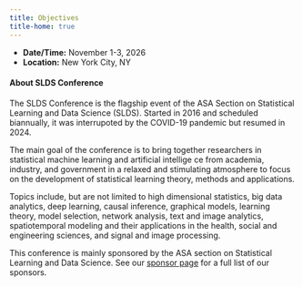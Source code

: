 ```yaml
---
title: Objectives
title-home: true
---
```


+ **Date/Time:** November 1-3, 2026
+ **Location:**  New York City, NY


#### About SLDS Conference

The SLDS Conference is the flagship event of the ASA Section on
Statistical Learning and Data Science (SLDS). Started in 2016 and
scheduled biannually, it was interrupoted by the COVID-19 pandemic but
resumed in 2024. 


The main goal of the conference is to bring together researchers in statistical 
machine learning and artificial intellige ce from academia, industry, and 
government in a relaxed and stimulating atmosphere to focus on the development 
of statistical learning theory, methods and applications.


Topics include, but are not limited to high dimensional statistics, 
big data analytics, deep learning, causal inference, graphical models, 
learning theory, model selection, network analysis, text and image analytics, 
spatiotemporal modeling and their applications in the health, social and 
engineering sciences, and signal and image processing.


This conference is mainly sponsored by the ASA section on Statistical Learning and 
Data Science. See our [sponsor page](sponsors.html) for a full list of our sponsors.